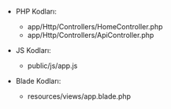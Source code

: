 - PHP Kodları:
    - app/Http/Controllers/HomeController.php
    - app/Http/Controllers/ApiController.php

- JS Kodları:
    - public/js/app.js

- Blade Kodları:
    - resources/views/app.blade.php
